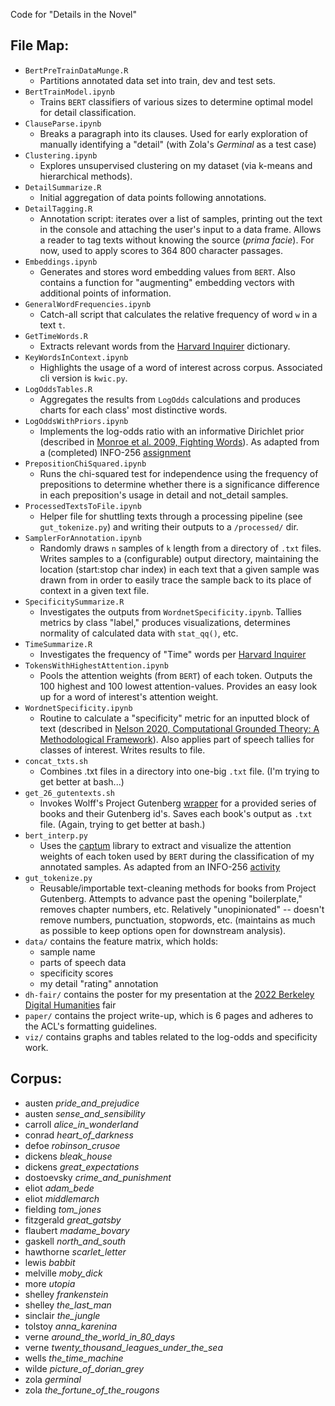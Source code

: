 Code for "Details in the Novel"

## File Map:

* `BertPreTrainDataMunge.R`
  * Partitions annotated data set into train, dev and test sets.
* `BertTrainModel.ipynb`
  * Trains `BERT` classifiers of various sizes to determine optimal model for detail classification.
* `ClauseParse.ipynb`
  * Breaks a paragraph into its clauses. Used for early exploration of manually identifying a "detail" (with Zola's *Germinal* as a test case)
* `Clustering.ipynb`
  * Explores unsupervised clustering on my dataset (via k-means and hierarchical methods).
* `DetailSummarize.R`
  * Initial aggregation of data points following annotations.
* `DetailTagging.R`
  * Annotation script: iterates over a list of samples, printing out the text in the console and attaching the user's input to a data frame. Allows a reader to tag texts without knowing the source (*prima facie*). For now, used to apply scores to 364 800 character passages.
* `Embeddings.ipynb`
  * Generates and stores word embedding values from `BERT`. Also contains a function for "augmenting" embedding vectors with additional points of information.
* `GeneralWordFrequencies.ipynb`
  * Catch-all script that calculates the relative frequency of word `w` in a text `t`.
* `GetTimeWords.R`
  * Extracts relevant words from the [Harvard Inquirer](http://www.wjh.harvard.edu/~inquirer/) dictionary.
* `KeyWordsInContext.ipynb`
  * Highlights the usage of a word of interest across corpus. Associated cli version is `kwic.py`.
* `LogOddsTables.R`
  * Aggregates the results from `LogOdds` calculations and produces charts for each class' most distinctive words.
* `LogOddsWithPriors.ipynb`
  * Implements the log-odds ratio with an informative Dirichlet prior (described in [Monroe et al. 2009, Fighting Words](http://languagelog.ldc.upenn.edu/myl/Monroe.pdf)). As adapted from a (completed) INFO-256 [assignment](https://github.com/dbamman/anlp21/blob/main/2.compare/Log-odds%20ratio%20with%20priors_TODO.ipynb)
* `PrepositionChiSquared.ipynb`
  * Runs the chi-squared test for independence using the frequency of prepositions to determine whether there is a significance difference in each preposition's usage in detail and not_detail samples.
* `ProcessedTextsToFile.ipynb`
  * Helper file for shuttling texts through a processing pipeline (see `gut_tokenize.py`) and writing their outputs to a `/processed/` dir.
* `SamplerForAnnotation.ipynb`
  * Randomly draws `n` samples of `k` length from a directory of `.txt` files. Writes samples to a (configurable) output directory, maintaining the location (start:stop char index) in each text that a given sample was drawn from in order to easily trace the sample back to its place of context in a given text file.
* `SpecificitySummarize.R`
  * Investigates the outputs from `WordnetSpecificity.ipynb`. Tallies metrics by class "label," produces visualizations, determines normality of calculated data with `stat_qq()`, etc.
* `TimeSummarize.R`
  * Investigates the frequency of "Time" words per [Harvard Inquirer](http://www.wjh.harvard.edu/~inquirer/)
* `TokensWithHighestAttention.ipynb`
  * Pools the attention weights (from `BERT`) of each token. Outputs the 100 highest and 100 lowest attention-values. Provides an easy look up for a word of interest's attention weight.
* `WordnetSpecificity.ipynb`
  * Routine to calculate a "specificity" metric for an inputted block of text (described in [Nelson 2020, Computational
Grounded Theory: A Methodological Framework](https://journals.sagepub.com/doi/pdf/10.1177/0049124117729703)). Also applies part of speech tallies for classes of interest. Writes results to file.
* `concat_txts.sh`
  * Combines .txt files in a directory into one-big `.txt` file. (I'm trying to get better at bash...)
* `get_26_gutentexts.sh`
  * Invokes Wolff's Project Gutenberg [wrapper](https://github.com/c-w/gutenberg) for a provided series of books and their Gutenberg id's. Saves each book's output as `.txt` file. (Again, trying to get better at bash.)
* `bert_interp.py`
  * Uses the [captum](https://captum.ai/) library to extract and visualize the attention weights of each token used by `BERT` during the classification of my annotated samples. As adapted from an INFO-256 [activity](https://github.com/dbamman/anlp21/blob/main/9.neural/Interpretability.ipynb)
* `gut_tokenize.py`
  * Reusable/importable text-cleaning methods for books from Project Gutenberg. Attempts to advance past the opening "boilerplate," removes chapter numbers, etc. Relatively "unopinionated" -- doesn't remove numbers, punctuation, stopwords, etc. (maintains as much as possible to keep options open for downstream analysis).
* `data/` contains the feature matrix, which holds:
  * sample name
  * parts of speech data
  * specificity scores
  * my detail "rating" annotation
* `dh-fair/` contains the poster for my presentation at the [2022 Berkeley Digital Humanities](https://digitalhumanities.berkeley.edu/dh-fair-2022) fair
* `paper/` contains the project write-up, which is 6 pages and adheres to the ACL's formatting guidelines.
* `viz/` contains graphs and tables related to the log-odds and specificity work.

## Corpus:

* austen *pride_and_prejudice*
* austen *sense_and_sensibility*
* carroll *alice_in_wonderland*
* conrad *heart_of_darkness*
* defoe *robinson_crusoe*
* dickens *bleak_house*
* dickens *great_expectations*
* dostoevsky *crime_and_punishment*
* eliot *adam_bede*
* eliot *middlemarch*
* fielding *tom_jones*
* fitzgerald *great_gatsby*
* flaubert *madame_bovary*
* gaskell *north_and_south*
* hawthorne *scarlet_letter*
* lewis *babbit*
* melville *moby_dick*
* more *utopia*
* shelley *frankenstein*
* shelley *the_last_man*
* sinclair *the_jungle*
* tolstoy *anna_karenina*
* verne *around_the_world_in_80_days*
* verne *twenty_thousand_leagues_under_the_sea*
* wells *the_time_machine*
* wilde *picture_of_dorian_grey*
* zola *germinal*
* zola *the_fortune_of_the_rougons*